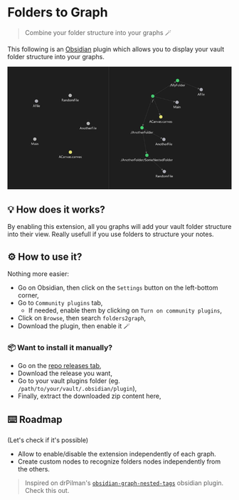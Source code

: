 # Folders to Graph

> Combine your folder structure into your graphs :magic_wand:

This following is an [Obsidian](https://obsidian.md) plugin which allows you to display your vault folder structure into
your graphs.

![](./media/readme_thumbnail.png)

## :bulb: How does it works?

By enabling this extension, all you graphs will add your vault folder structure into their view. Really usefull if you
use folders to structure your notes.

## :gear: How to use it?

Nothing more easier:

-   Go on Obsidian, then click on the `Settings` button on the left-bottom corner,
-   Go to `Community plugins` tab,
    -   If needed, enable them by clicking on `Turn on community plugins`,
-   Click on `Browse`, then search `folders2graph`,
-   Download the plugin, then enable it :magic_wand:

### :package: Want to install it manually?

-   Go on the [repo releases tab](https://github.com/Ratibus11/folders2graph/releases),
-   Download the release you want,
-   Go to your vault plugins folder (eg. `/path/to/your/vault/.obsidian/plugin`),
-   Finally, extract the downloaded zip content here,

## :keyboard: Roadmap

(Let's check if it's possible)

-   Allow to enable/disable the extension independently of each graph.
-   Create custom nodes to recognize folders nodes independently from the others.

> Inspired on drPilman's [`obsidian-graph-nested-tags`](https://github.com/drPilman/obsidian-graph-nested-tags) obsidian
> plugin. Check this out.
